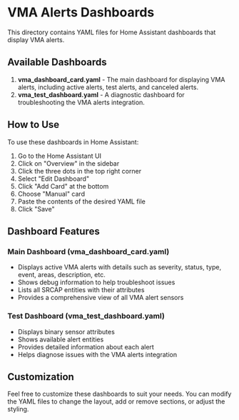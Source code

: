 # VMA Alerts Dashboards

This directory contains YAML files for Home Assistant dashboards that display VMA alerts.

## Available Dashboards

1. **vma_dashboard_card.yaml** - The main dashboard for displaying VMA alerts, including active alerts, test alerts, and canceled alerts.
2. **vma_test_dashboard.yaml** - A diagnostic dashboard for troubleshooting the VMA alerts integration.

## How to Use

To use these dashboards in Home Assistant:

1. Go to the Home Assistant UI
2. Click on "Overview" in the sidebar
3. Click the three dots in the top right corner
4. Select "Edit Dashboard"
5. Click "Add Card" at the bottom
6. Choose "Manual" card
7. Paste the contents of the desired YAML file
8. Click "Save"

## Dashboard Features

### Main Dashboard (vma_dashboard_card.yaml)

- Displays active VMA alerts with details such as severity, status, type, event, areas, description, etc.
- Shows debug information to help troubleshoot issues
- Lists all SRCAP entities with their attributes
- Provides a comprehensive view of all VMA alert sensors

### Test Dashboard (vma_test_dashboard.yaml)

- Displays binary sensor attributes
- Shows available alert entities
- Provides detailed information about each alert
- Helps diagnose issues with the VMA alerts integration

## Customization

Feel free to customize these dashboards to suit your needs. You can modify the YAML files to change the layout, add or remove sections, or adjust the styling. 